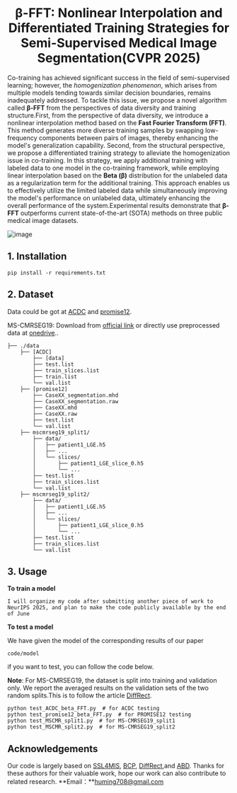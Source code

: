 <div align="center">
<h1> &beta;-FFT: Nonlinear Interpolation and Differentiated Training Strategies for Semi-Supervised Medical Image Segmentation(CVPR 2025) </h1>
</div>

Co-training has achieved significant success in the field of semi-supervised learning; however, the *homogenization phenomenon*, which arises from multiple models tending towards similar decision boundaries, remains inadequately addressed. To tackle this issue, we propose a novel algorithm called **&beta;-FFT** from the perspectives of data diversity and training structure.First, from the perspective of data diversity, we introduce a nonlinear interpolation method based on the **Fast Fourier Transform (FFT)**. This method generates more diverse training samples by swapping low-frequency components between pairs of images, thereby enhancing the model's generalization capability. Second, from the structural perspective, we propose a differentiated training strategy to alleviate the homogenization issue in co-training. In this strategy, we apply additional training with labeled data to one model in the co-training framework, while employing linear interpolation based on the **Beta (&beta;)** distribution for the unlabeled data as a regularization term for the additional training. This approach enables us to effectively utilize the limited labeled data while simultaneously improving the model's performance on unlabeled data, ultimately enhancing the overall performance of the system.Experimental results demonstrate that **&beta;-FFT** outperforms current state-of-the-art (SOTA) methods on three public medical image datasets.

![image](framework.png)




## 1. Installation

```
pip install -r requirements.txt
```
## 2. Dataset
Data could be got at [ACDC](https://github.com/HiLab-git/SSL4MIS/tree/master/data/ACDC) and [promise12](https://promise12.grand-challenge.org/Download/).

MS-CMRSEG19: Download from [official link](https://zmiclab.github.io/zxh/0/mscmrseg19/) or directly use preprocessed data at [onedrive](https://mycuhk-my.sharepoint.com/:f:/g/personal/1155195604_link_cuhk_edu_hk/Eh0O786sCE1KuaASgpxYmj0ByM-Vqwlz3MqPdbD62Fg3KA?e=U7CltC)..
```
├── ./data
    ├── [ACDC]
        ├── [data]
        ├── test.list
        ├── train_slices.list
        ├── train.list
        └── val.list
    ├── [promise12]
        ├── CaseXX_segmentation.mhd
        ├── CaseXX_segmentation.raw
        ├── CaseXX.mhd
        ├── CaseXX.raw
        ├── test.list
        └── val.list
    ├── mscmrseg19_split1/
        ├── data/
        │   ├── patient1_LGE.h5
        │   ├── ...
        │   └── slices/
        │       ├── patient1_LGE_slice_0.h5
        │       └── ...
        ├── test.list
        ├── train_slices.list
        └── val.list
    ├── mscmrseg19_split2/
        ├── data/
        │   ├── patient1_LGE.h5
        │   ├── ...
        │   └── slices/
        │       ├── patient1_LGE_slice_0.h5
        │       └── ...
        ├── test.list
        ├── train_slices.list
        └── val.list
```

## 3. Usage
**To train a model**
```
I will organize my code after submitting another piece of work to NeurIPS 2025, and plan to make the code publicly available by the end of June
``` 
**To test a model**

We have given the model of the corresponding results of our paper
```
code/model
```

if you want to test, you can follow the code below.

**Note**: For MS-CMRSEG19, the dataset is split into training and validation only. We report the averaged results on the validation sets of the two random splits.This is to follow the article [DiffRect](https://github.com/CUHK-AIM-Group/DiffRect/).

```
python test_ACDC_beta_FFT.py  # for ACDC testing
python test_promise12_beta_FFT.py  # for PROMISE12 testing
python test_MSCMR_split1.py  # for MS-CMRSEG19_split1
python test_MSCMR_split2.py  # for MS-CMRSEG19_split2
```

## Acknowledgements
Our code is largely based on [SSL4MIS](https://github.com/HiLab-git/SSL4MIS), [BCP](https://github.com/DeepMed-Lab-ECNU/BCP), [DiffRect](https://github.com/CUHK-AIM-Group/DiffRect/),and [ABD](https://github.com/chy-upc/ABD). Thanks for these authors for their valuable work, hope our work can also contribute to related research.
**Email：**huming708@gmail.com
